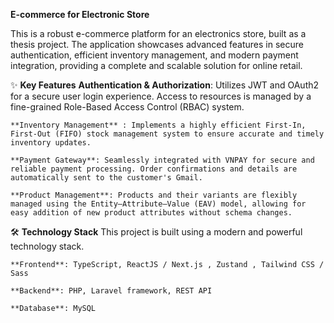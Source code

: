 **E-commerce for Electronic Store**

This is a robust e-commerce platform for an electronics store, built as a thesis project. The application showcases advanced features in secure authentication, efficient inventory management, and modern payment integration, providing a complete and scalable solution for online retail.

✨ **Key Features**
    **Authentication & Authorization**: Utilizes JWT and OAuth2 for a secure user login experience. Access to resources is managed by a fine-grained Role-Based Access Control (RBAC) system.

    **Inventory Management** : Implements a highly efficient First-In, First-Out (FIFO) stock management system to ensure accurate and timely inventory updates.

    **Payment Gateway**: Seamlessly integrated with VNPAY for secure and reliable payment processing. Order confirmations and details are automatically sent to the customer's Gmail.

    **Product Management**: Products and their variants are flexibly managed using the Entity–Attribute–Value (EAV) model, allowing for easy addition of new product attributes without schema changes.

🛠️ **Technology Stack**
    This project is built using a modern and powerful technology stack.

    **Frontend**: TypeScript, ReactJS / Next.js , Zustand , Tailwind CSS / Sass

    **Backend**: PHP, Laravel framework, REST API

    **Database**: MySQL
